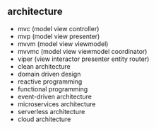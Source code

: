 ## architecture

- mvc (model view controller)
- mvp (model view presenter)
- mvvm (model view viewmodel)
- mvvmc (model view viewmodel coordinator)
- viper (view interactor presenter entity router)
- clean architecture
- domain driven design
- reactive programming
- functional programming
- event-driven architecture
- microservices architecture
- serverless architecture
- cloud architecture